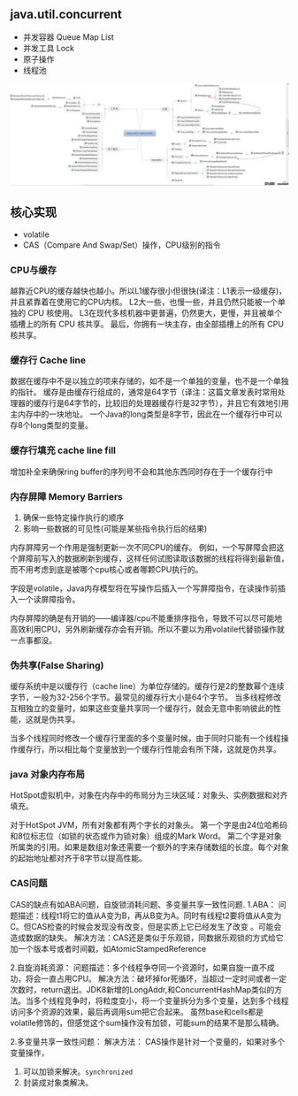 ## java.util.concurrent
* 并发容器 Queue Map List
* 并发工具 Lock
* 原子操作
* 线程池

![concurrent](../img/java.util.concurrent.jpg) 

## 核心实现
* volatile
* CAS（Compare And Swap/Set）操作，CPU级别的指令

### CPU与缓存
越靠近CPU的缓存越快也越小。所以L1缓存很小但很快(译注：L1表示一级缓存)，并且紧靠着在使用它的CPU内核。
L2大一些，也慢一些，并且仍然只能被一个单独的 CPU 核使用。
L3在现代多核机器中更普遍，仍然更大，更慢，并且被单个插槽上的所有 CPU 核共享。
最后，你拥有一块主存，由全部插槽上的所有 CPU 核共享。

### 缓存行 	Cache line
数据在缓存中不是以独立的项来存储的，如不是一个单独的变量，也不是一个单独的指针。
缓存是由缓存行组成的，通常是64字节（译注：这篇文章发表时常用处理器的缓存行是64字节的，比较旧的处理器缓存行是32字节），并且它有效地引用主内存中的一块地址。
一个Java的long类型是8字节，因此在一个缓存行中可以存8个long类型的变量。

### 缓存行填充 cache line fill
增加补全来确保ring buffer的序列号不会和其他东西同时存在于一个缓存行中

### 内存屏障 Memory Barriers
1. 确保一些特定操作执行的顺序
2. 影响一些数据的可见性(可能是某些指令执行后的结果)

内存屏障另一个作用是强制更新一次不同CPU的缓存。
例如，一个写屏障会把这个屏障前写入的数据刷新到缓存，这样任何试图读取该数据的线程将得到最新值，而不用考虑到底是被哪个cpu核心或者哪颗CPU执行的。

字段是volatile，Java内存模型将在写操作后插入一个写屏障指令，在读操作前插入一个读屏障指令。

内存屏障的确是有开销的——编译器/cpu不能重排序指令，导致不可以尽可能地高效利用CPU，另外刷新缓存亦会有开销。所以不要以为用volatile代替锁操作就一点事都没。

### 伪共享(False Sharing)
缓存系统中是以缓存行（cache line）为单位存储的。缓存行是2的整数幂个连续字节，一般为32-256个字节。最常见的缓存行大小是64个字节。
当多线程修改互相独立的变量时，如果这些变量共享同一个缓存行，就会无意中影响彼此的性能，这就是伪共享。

当多个线程同时修改一个缓存行里面的多个变量时候，由于同时只能有一个线程操作缓存行，所以相比每个变量放到一个缓存行性能会有所下降，这就是伪共享。

### java 对象内存布局
HotSpot虚拟机中，对象在内存中的布局分为三块区域：对象头、实例数据和对齐填充。

对于HotSpot JVM，所有对象都有两个字长的对象头。
第一个字是由24位哈希码和8位标志位（如锁的状态或作为锁对象）组成的Mark Word。
第二个字是对象所属类的引用。如果是数组对象还需要一个额外的字来存储数组的长度。每个对象的起始地址都对齐于8字节以提高性能。

### CAS问题
CAS的缺点有如ABA问题，自旋锁消耗问题、多变量共享一致性问题.
1.ABA：
问题描述：线程t1将它的值从A变为B，再从B变为A。同时有线程t2要将值从A变为C。但CAS检查的时候会发现没有改变，但是实质上它已经发生了改变 。可能会造成数据的缺失。
解决方法：CAS还是类似于乐观锁，同数据乐观锁的方式给它加一个版本号或者时间戳，如AtomicStampedReference

2.自旋消耗资源：
问题描述：多个线程争夺同一个资源时，如果自旋一直不成功，将会一直占用CPU。
解决方法：破坏掉for死循环，当超过一定时间或者一定次数时，return退出。JDK8新增的LongAddr,和ConcurrentHashMap类似的方法。当多个线程竞争时，将粒度变小，将一个变量拆分为多个变量，达到多个线程访问多个资源的效果，最后再调用sum把它合起来。
虽然base和cells都是volatile修饰的，但感觉这个sum操作没有加锁，可能sum的结果不是那么精确。

2.多变量共享一致性问题：
解决方法： CAS操作是针对一个变量的，如果对多个变量操作，
1) 可以加锁来解决。`synchronized`
2) 封装成对象类解决。